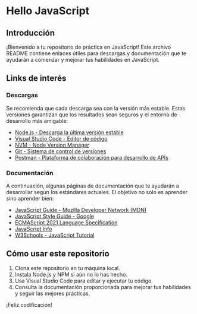 # Hello JavaScript

## Introducción
¡Bienvenido a tu repositorio de práctica en JavaScript! Este archivo README contiene enlaces útiles para descargas y documentación que te ayudarán a comenzar y mejorar tus habilidades en JavaScript.

## Links de interés

### Descargas
Se recomienda que cada descarga sea con la versión más estable. Estas versiones garantizan que los resultados sean seguros y el entorno de desarrollo más amigable:

- [Node.js - Descarga la última versión estable](https://nodejs.org/en/download/)
- [Visual Studio Code - Editor de código](https://code.visualstudio.com/)
- [NVM - Node Version Manager](https://github.com/nvm-sh/nvm#installing-and-updating)
- [Git - Sistema de control de versiones](https://git-scm.com/downloads)
- [Postman - Plataforma de colaboración para desarrollo de APIs](https://www.postman.com/downloads/)

### Documentación
A continuación, algunas páginas de documentación que te ayudarán a desarrollar según los estándares actuales. El objetivo no solo es aprender sino aprender bien:

- [JavaScript Guide - Mozilla Developer Network (MDN)](https://developer.mozilla.org/en-US/docs/Web/JavaScript/Guide)
- [JavaScript Style Guide - Google](https://google.github.io/styleguide/jsguide.html)
- [ECMAScript 2021 Language Specification](https://tc39.es/ecma262/)
- [JavaScript Info](https://javascript.info/)
- [W3Schools - JavaScript Tutorial](https://www.w3schools.com/js/)

## Cómo usar este repositorio
1. Clona este repositorio en tu máquina local.
2. Instala Node.js y NPM si aún no lo has hecho.
3. Usa Visual Studio Code para editar y ejecutar tu código.
4. Consulta la documentación proporcionada para mejorar tus habilidades y seguir las mejores prácticas.

¡Feliz codificación!
